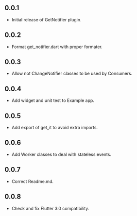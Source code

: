 ## 0.0.1

* Initial release of GetNotifier plugin.
## 0.0.2

* Format get_notifier.dart with proper formater.

## 0.0.3

* Allow not ChangeNotifier classes to be used by Consumers.
## 0.0.4

* Add widget and unit test to Example app.
## 0.0.5

* Add export of get_it to avoid extra imports.
## 0.0.6

* Add Worker classes to deal with stateless events.
## 0.0.7

* Correct Readme.md.
## 0.0.8

* Check and fix Flutter 3.0 compatibility.
